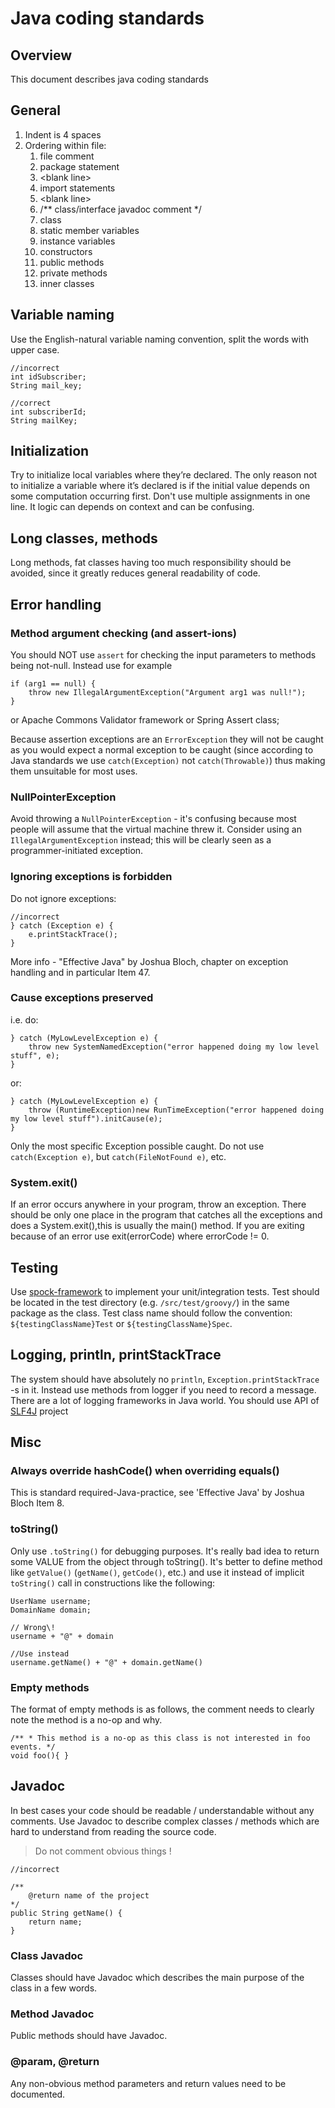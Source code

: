 # Java coding standards

## Overview
This document describes java coding standards

## General
1. Indent is 4 spaces
1. Ordering within file:
    1. file comment
    1. package statement
    1. \<blank line>
    1. import statements
    1. \<blank line>
    1. /** class/interface javadoc comment */
    1. class
    1. static member variables
    1. instance variables
    1. constructors
    1. public methods
    1. private methods
    1. inner classes

## Variable naming
Use the English-natural variable naming convention, split the words with upper case.
```
//incorrect
int idSubscriber;
String mail_key;
```
```
//correct
int subscriberId;
String mailKey;
```


## Initialization
Try to initialize local variables where they’re declared.
The only reason not to initialize a variable where it’s declared is if the initial value depends on some computation occurring first.
Don't use multiple assignments in one line. It logic can depends on context and can be confusing.

## Long classes, methods
Long methods, fat classes having too much responsibility should be avoided, since it greatly reduces general readability of code.

## Error handling
### Method argument checking (and assert-ions)
You should NOT use `assert` for checking the input parameters to methods being not-null. Instead use for example

```
if (arg1 == null) {
    throw new IllegalArgumentException("Argument arg1 was null!");
}
```

or Apache Commons Validator framework or Spring Assert class;

Because assertion exceptions are an `ErrorException` they will not be caught as you would expect a normal exception to be caught
(since according to Java standards we use `catch(Exception)` not `catch(Throwable)`) thus making them unsuitable for most uses.

### NullPointerException
Avoid throwing a `NullPointerException` - it's confusing because most people will assume that the virtual machine threw it.
Consider using an `IllegalArgumentException` instead; this will be clearly seen as a programmer-initiated exception.

### Ignoring exceptions is forbidden
Do not ignore exceptions:
```
//incorrect
} catch (Exception e) {
    e.printStackTrace();
}
```
More info - "Effective Java" by Joshua Bloch, chapter on exception handling and in particular Item 47.

### Cause exceptions preserved
i.e. do:

```
} catch (MyLowLevelException e) {
    throw new SystemNamedException("error happened doing my low level stuff", e);
}
```

or:

```
} catch (MyLowLevelException e) {
    throw (RuntimeException)new RunTimeException("error happened doing my low level stuff").initCause(e);
}
```

Only the most specific Exception possible caught.
Do not use `catch(Exception e)`, but `catch(FileNotFound e)`, etc.

### System.exit()
If an error occurs anywhere in your program, throw an exception.
There should be only one place in the program that catches all the exceptions and does a System.exit(),this is usually the main() method.
If you are exiting because of an error use exit(errorCode) where errorCode != 0.

## Testing
Use [spock-framework](https://github.com/spockframework/spock) to implement your unit/integration tests.
Test should be located in the test directory (e.g. `/src/test/groovy/`) in the same package as the class.
Test class name should follow the convention: `${testingClassName}Test` or `${testingClassName}Spec`.

## Logging, println, printStackTrace
The system should have absolutely no `println`, `Exception.printStackTrace` -s in it.
Instead use methods from logger if you need to record a message.
There are a lot of logging frameworks in Java world. You should use API of [SLF4J](http://www.slf4j.org/) project

## Misc
### Always override hashCode() when overriding equals()
This is standard required-Java-practice, see 'Effective Java' by Joshua Bloch Item 8.

### toString()
Only use `.toString()` for debugging purposes.
It's really bad idea to return some VALUE from the object through toString().
It's better to define method like `getValue()` (`getName()`, `getCode()`, etc.) and use it instead of implicit `toString()` call in constructions like the following:

```
UserName username;
DomainName domain;

// Wrong\!
username + "@" + domain

//Use instead
username.getName() + "@" + domain.getName()
```

### Empty methods
The format of empty methods is as follows, the comment needs to clearly note the method is a no-op and why.

```
/** * This method is a no-op as this class is not interested in foo events. */
void foo(){ }
```
## Javadoc
In best cases your code should be readable / understandable without any comments.
Use Javadoc to describe complex classes / methods which are hard to understand from reading the source code.
>Do not comment obvious things !

```
//incorrect

/**
    @return name of the project
*/
public String getName() {
    return name;
}
```

### Class Javadoc
Classes should have Javadoc which describes the main purpose of the class in a few words.

### Method Javadoc
Public methods should have Javadoc.

### @param, @return
Any non-obvious method parameters and return values need to be documented.